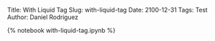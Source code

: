 Title: With Liquid Tag
Slug: with-liquid-tag
Date: 2100-12-31
Tags: Test
Author: Daniel Rodriguez

{% notebook with-liquid-tag.ipynb %}
